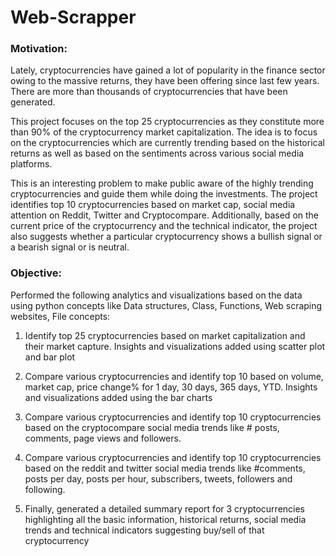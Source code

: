 # Web-Scrapper

### Motivation:
Lately, cryptocurrencies have gained a lot of popularity in the finance sector owing to the massive returns, they have been offering since last few years. There are more than thousands of cryptocurrencies that have been generated.  

This project focuses on the top 25 cryptocurrencies as they constitute more than 90% of the cryptocurrency market capitalization. The idea is to focus on the cryptocurrencies which are currently trending based on the historical returns as well as based on the sentiments across various social media platforms. 

This is an interesting problem to make public aware of the highly trending cryptocurrencies and guide them while doing the investments. The project identifies top 10 cryptocurrencies based on market cap, social media attention on Reddit, Twitter and Cryptocompare. Additionally, based on the current price of the cryptocurrency and the technical indicator, the project also suggests whether a particular cryptocurrency shows a bullish signal or a bearish signal or is neutral.


### Objective:
Performed the following analytics and visualizations based on the data using python concepts like Data structures, Class, Functions, Web scraping websites, File concepts:

1. Identify top 25 cryptocurrencies based on market capitalization and their market capture. Insights and visualizations added using scatter plot and bar plot

2. Compare various cryptocurrencies and identify top 10 based on volume, market cap, price change% for 1 day, 30 days, 365 days, YTD. Insights and visualizations added using the bar charts

3. Compare various cryptocurrencies and identify top 10 cryptocurrencies based on the cryptocompare social media trends like # posts, comments, page views and followers.

4. Compare various cryptocurrencies and identify top 10 cryptocurrencies based on the reddit and twitter social media trends like #comments, posts per day, posts per hour, subscribers, tweets, followers and following.

5. Finally, generated a detailed summary report for 3 cryptocurrencies highlighting all the basic information, historical returns, social media trends and technical indicators suggesting buy/sell of that cryptocurrency
